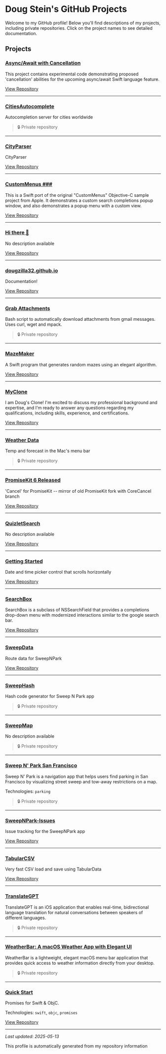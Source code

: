 # Doug Stein's GitHub Projects

Welcome to my GitHub profile! Below you'll find descriptions of my projects, including private repositories. Click on the project names to see detailed documentation.

## Projects

### [Async/Await with Cancellation](./project-readmes/AsyncCancellation.md)

This project contains experimental code demonstrating proposed 'cancellation' abilities for the upcoming async/await Swift language feature.

[View Repository](https://github.com/dougzilla32/AsyncCancellation)

---

### [CitiesAutocomplete](./project-readmes/CitiesAutocomplete.md)

Autocompletion server for cities worldwide

> 🔒 Private repository

---

### [CityParser](./project-readmes/CityParser.md)

CityParser

[View Repository](https://github.com/dougzilla32/CityParser)

---

### [CustomMenus ###](./project-readmes/CustomMenus.md)

This is a Swift port of the original "CustomMenus" Objective-C sample project from Apple.  It demonstrates a custom search completions popup window, and also demonstrates a popup menu with a custom view. 

[View Repository](https://github.com/dougzilla32/CustomMenus)

---

### [Hi there 👋](./project-readmes/dougzilla32.md)

No description available

[View Repository](https://github.com/dougzilla32/dougzilla32)

---

### [dougzilla32.github.io](./project-readmes/dougzilla32.github.io.md)

Documentation!

[View Repository](https://github.com/dougzilla32/dougzilla32.github.io)

---

### [Grab Attachments](./project-readmes/GrabAttachments.md)

Bash script to automatically download attachments from gmail messages.  Uses curl, wget and mpack.

> 🔒 Private repository

---

### [MazeMaker](./project-readmes/MazeMaker.md)

A Swift program that generates random mazes using an elegant algorithm.

[View Repository](https://github.com/dougzilla32/MazeMaker)

---

### [MyClone](./project-readmes/MyClone.md)

I am Doug's Clone! I'm excited to discuss my professional background and expertise, and I'm ready to answer any questions regarding my qualifications, including skills, experience, and certifications.

[View Repository](https://github.com/dougzilla32/MyClone)

---

### [Weather Data](./project-readmes/NOAA-Weather-Bar.md)

Temp and forecast in the Mac's menu bar

> 🔒 Private repository

---

### [PromiseKit 6 Released](./project-readmes/PromiseKitCoreCancel.md)

'Cancel' for PromiseKit -- mirror of old PromiseKit fork with CoreCancel branch

[View Repository](https://github.com/dougzilla32/PromiseKitCoreCancel)

---

### [QuizletSearch](./project-readmes/QuizletSearch.md)

No description available

[View Repository](https://github.com/dougzilla32/QuizletSearch)

---

### [Getting Started](./project-readmes/ScrollingDateAndTimePicker.md)

Date and time picker control that scrolls horizontally

[View Repository](https://github.com/dougzilla32/ScrollingDateAndTimePicker)

---

### [SearchBox](./project-readmes/SearchBox.md)

SearchBox is a subclass of NSSearchField that provides a completions drop-down menu with modernized interactions similar to the google search bar. 

[View Repository](https://github.com/dougzilla32/SearchBox)

---

### [SweepData](./project-readmes/SweepData.md)

Route data for SweepNPark

[View Repository](https://github.com/dougzilla32/SweepData)

---

### [SweepHash](./project-readmes/SweepHash.md)

Hash code generator for Sweep N Park app

> 🔒 Private repository

---

### [SweepMap](./project-readmes/SweepMap.md)

No description available

> 🔒 Private repository

---

### [Sweep N' Park San Francisco](./project-readmes/SweepNPark.md)

Sweep N' Park is a navigation app that helps users find parking in San Francisco by visualizing street sweep and tow-away restrictions on a map.

Technologies: `parking`

> 🔒 Private repository

---

### [SweepNPark-Issues](./project-readmes/SweepNPark-Issues.md)

Issue tracking for the SweepNPark app

[View Repository](https://github.com/dougzilla32/SweepNPark-Issues)

---

### [TabularCSV](./project-readmes/TabularCSV.md)

Very fast CSV load and save using TabularData

[View Repository](https://github.com/dougzilla32/TabularCSV)

---

### [TranslateGPT](./project-readmes/TranslateGPT.md)

TranslateGPT is an iOS application that enables real-time, bidirectional language translation for natural conversations between speakers of different languages.

> 🔒 Private repository

---

### [WeatherBar: A macOS Weather App with Elegant UI](./project-readmes/WeatherBar.md)

WeatherBar is a lightweight, elegant macOS menu bar application that provides quick access to weather information directly from your desktop.

> 🔒 Private repository

---

### [Quick Start](./project-readmes/PromiseKit.md)

Promises for Swift & ObjC.

Technologies: `swift`, `objc`, `promises`

[View Repository](https://github.com/mxcl/PromiseKit)

---



*Last updated: 2025-05-13*


This profile is automatically generated from my repository information